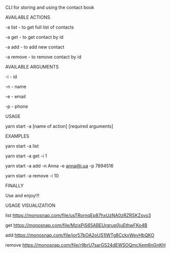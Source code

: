 CLI for storing and using the contact book

AVAILABLE ACTIONS

-a list - to get full list of contacts

-a get - to get contact by id

-a add - to add new contact

-a remove - to remove contact by id

AVAILABLE ARGUMENTS

-i - id

-n - name

-e - email

-p - phone

USAGE

yarn start -a [name of action] [required arguments]

EXAMPLES

yarn start -a list

yarn start -a get -i 1

yarn start -a add -n Anna -e anna@i.ua -p 7894516

yarn start -a remove -i 10

FINALLY

Use and enjoy!!!

USAGE VISUALIZATION

list
https://monosnap.com/file/usTRornqEp87hxUzNA0zRZRSKZsvo3

get
https://monosnap.com/file/MzisPjS65ABEUrqrup0juEthwFKo4B

add
https://monosnap.com/file/jor57bOA2oUS1lWTg8CckxWevHbQKO

remove
https://monosnap.com/file/r9brU7sarGS24dEWSOQmcXem6nGnKH
